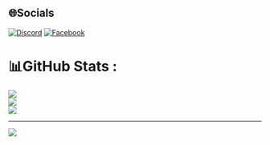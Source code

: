 
## 🌐Socials
[![Discord](https://img.shields.io/badge/Discord-%237289DA.svg?logo=discord&logoColor=white)](htttps://discord.gg/https://discord.com/users/1073975609795022959) [![Facebook](https://img.shields.io/badge/Facebook-%231877F2.svg?logo=Facebook&logoColor=white)](https://facebook.com/https://www.facebook.com/profile.php?id=100091305768117) 
# 📊GitHub Stats :
![](https://github-readme-stats.vercel.app/api?username=Zio&theme=radical&hide_border=false&include_all_commits=false&count_private=false)<br/>
![](https://github-readme-streak-stats.herokuapp.com/?user=Zio&theme=radical&hide_border=false)<br/>
![](https://github-readme-stats.vercel.app/api/top-langs/?username=Zio&theme=radical&hide_border=false&include_all_commits=false&count_private=false&layout=compact)

---
[![](https://visitcount.itsvg.in/api?id=Zio&icon=0&color=0)](https://visitcount.itsvg.in)
